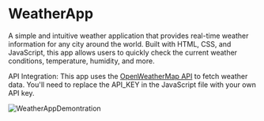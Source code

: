 # WeatherApp
A simple and intuitive weather application that provides real-time weather information for any city around the world. Built with HTML, CSS, and JavaScript, this app allows users to quickly check the current weather conditions, temperature, humidity, and more.

API Integration: This app uses the [OpenWeatherMap API]((https://openweathermap.org/)) to fetch weather data. You'll need to replace the API_KEY in the JavaScript file with your own API key.

![WeatherAppDemontration](https://github.com/user-attachments/assets/e89162e4-8336-4b27-94fd-bad93f7ee0ad)
